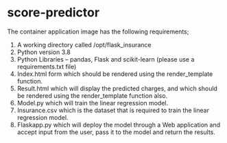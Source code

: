 # score-predictor
The container application image has the following requirements;
1.	A working directory called /opt/flask_insurance 
2.	Python version 3.8
3.	Python Libraries – pandas, Flask and scikit-learn (please use a requirements.txt file)
4.	Index.html form which should be rendered using the render_template function.
5.	Result.html which will display the predicted charges, and which should be rendered using the render_template function also.
6.	Model.py which will train the linear regression model.
7.	Insurance.csv which is the dataset that is required to train the linear regression model.
8.	Flaskapp.py which will deploy the model through a Web application and accept input from the user, pass it to the model and return the results.

